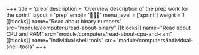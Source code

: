 +++
title = 'prep'
description = 'Overview description of the prep work for the sprint'
layout = 'prep'
emoji= '🧑🏾‍💻'
menu_level = ['sprint']
weight = 1
[[blocks]]
name="Read about binary numbers"
src="module/computers/read-about-binary"
[[blocks]]
name="Read about CPU and RAM"
src="module/computers/read-about-cpu-and-ram"
[[blocks]]
name="Individual shell tools"
src="module/computers/individual-shell-tools"
+++
